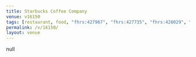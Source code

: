 ```yaml
---
title: Starbucks Coffee Company
venue: v16150
tags: [restaurant, food, "fhrs:427967", "fhrs:427735", "fhrs:428029", "fhrs:412029", "fhrs:780872", "fhrs:427756", "fhrs:427762", "fhrs:427850", "fhrs:428179", "fhrs:428107", "fhrs:411245", "fhrs:427963", "fhrs:427821", "fhrs:427749", "fhrs:428113", "fhrs:410911", "fhrs:413728", "fhrs:428083", "fhrs:428153", "fhrs:428118"]
permalink: /v/16150/
layout: venue
---
```

null
